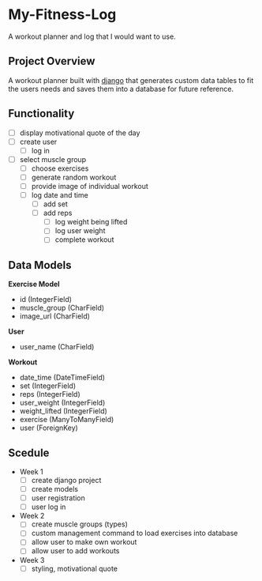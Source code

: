 
# My-Fitness-Log

A workout planner and log that I would want to use.

## Project Overview

A workout planner built with [django](https://www.djangoproject.com) that generates custom data tables to fit the users needs and saves them into a database for future reference.

## Functionality

- [ ] display motivational quote of the day
- [ ] create user
    - [ ] log in
- [ ] select muscle group
    - [ ] choose exercises
    - [ ] generate random workout
    - [ ] provide image of individual workout
    - [ ] log date and time
        - [ ] add set
        - [ ] add reps
            - [ ] log weight being lifted
            - [ ] log user weight
            - [ ] complete workout

## Data Models

**Exercise Model**
- id (IntegerField)
- muscle_group (CharField)
- image_url (CharField)

**User**
- user_name (CharField)

**Workout**
- date_time (DateTimeField)
- set (IntegerField)
- reps (IntegerField)
- user_weight (IntegerField)
- weight_lifted (IntegerField)
- exercise (ManyToManyField)
- user (ForeignKey)

## Scedule

- Week 1
  - [ ] create django project
  - [ ] create models
  - [ ] user registration
  - [ ] user log in
- Week 2
  - [ ] create muscle groups (types)
  - [ ] custom management command to load exercises into database
  - [ ] allow user to make own workout
  - [ ] allow user to add workouts
- Week 3
  - [ ] styling, motivational quote
